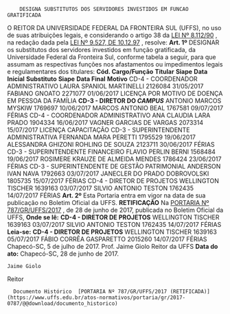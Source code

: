         DESIGNA SUBSTITUTOS DOS SERVIDORES INVESTIDOS EM FUNCAO GRATIFICADA  

 O REITOR DA UNIVERSIDADE FEDERAL DA FRONTEIRA SUL (UFFS), no uso de suas atribuições legais, e considerando o artigo 38 da [LEI Nº 8.112/90](http://www.planalto.gov.br/ccivil_03/leis/l8112cons.htm)  , na redação dada pela [LEI Nº 9.527, DE 10.12.97](http://www.planalto.gov.br/ccivil_03/leis/l9527.htm)  , resolve:   **Art. 1º** DESIGNAR os substitutos dos servidores investidos em função gratificada, da Universidade Federal da Fronteira Sul, conforme tabela a seguir, para que assumam as respectivas funções nos afastamentos ou impedimentos legais e regulamentares dos titulares:     **Cód. Cargo/Função**      **Titular**    **Siape**    **Data Inicial**      **Substituto**    **Siape**    **Data Final**      **Motivo**      CD-4 - COORDENADOR ADMINISTRATIVO     LAURA SPANIOL MARTINELLI   2126084   31/05/2017     FABIANO GNOATO   2271077   01/06/2017     LICENÇA POR MOTIVO DE DOENÇA EM PESSOA DA FAMÍLIA     **CD-3 - DIRETOR DO *CAMPUS***      ANTONIO MARCOS MYSKIW   1769697   10/06/2017     MARCOS ANTONIO BEAL   1767581   09/07/2017     FÉRIAS     CD-4 - COORDENADOR ADMINISTRATIVO     ANA CLAUDIA LARA PRADO   1904334   16/06/2017     VAGNER GARCIAS DE VARGAS   2073314   15/07/2017     LICENÇA CAPACITAÇÃO     CD-3 - SUPERINTENDENTE ADMINISTRATIVA     FERNANDA MARA PERETTI   1795529   19/06/2017     ALESSANDRA GHIZONI ROHLING DE SOUZA   2123711   30/06/2017     FÉRIAS     CD-3 - SUPERINTENDENTE FINANCEIRO     FLAVIO PERLIN BERNI   1568484   19/06/2017     ROSIMERE KRAUZE DE ALMEIDA MENDES   1786424   23/06/2017     FÉRIAS     CD-3 - SUPERINTENDENTE DE GESTÃO PATRIMONIAL     ANDERSON IVAN NAVA   1792663   03/07/2017     JANECLER DO PRADO DOBROVOLSKI   1805735   15/07/2017     FÉRIAS     CD-4 - DIRETOR DE PROJETOS     WELLINGTON TISCHER   1639163   03/07/2017     SILVIO ANTONIO TESTON   1762435   14/07/2017     FÉRIAS       **Art. 2º** Esta Portaria entra em vigor na data de sua publicação no Boletim Oficial da UFFS.   **RETIFICAÇÃO**   Na [PORTARIA Nº 787/GR/UFFS/2017](https://www.uffs.edu.br/atos-normativos/portaria/gr/2017-0787)  , de 28 de junho de 2017, publicada no Boletim Oficial da UFFS,   **Onde se lê:**      **CD-4 - DIRETOR DE PROJETOS**      WELLINGTON TISCHER   1639163   03/07/2017     SILVIO ANTONIO TESTON   1762435   14/07/2017     FÉRIAS       **Leia-se:**      **CD-4 - DIRETOR DE PROJETOS**      WELLINGTON TISCHER   1639163   05/07/2017     FÁBIO CORRÊA GASPARETTO   2015260   14/07/2017     FÉRIAS       Chapecó-SC, 5 de julho de 2017.       Prof. Jaime Giolo Reitor da UFFS    **Data do ato:** Chapecó-SC, 28 de junho de 2017.   
 

    Jaime Giolo   
 Reitor 

      Documento Histórico  [PORTARIA Nº 787/GR/UFFS/2017 (RETIFICADA)](https://www.uffs.edu.br/atos-normativos/portaria/gr/2017-0787/@@download/documento_historico)     
      